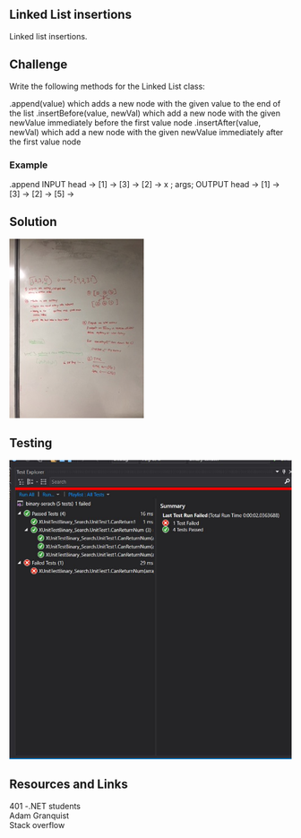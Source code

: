 ## Linked List insertions
Linked list insertions.

## Challenge
Write the following methods for the Linked List class:

.append(value) which adds a new node with the given value to the end of the list
.insertBefore(value, newVal) which add a new node with the given newValue immediately before the first value node
.insertAfter(value, newVal) which add a new node with the given newValue immediately after the first value node


### Example
.append
INPUT head -> [1] -> [3] -> [2] -> x  ; args; 
OUTPUT head -> [1] -> [3] -> [2] -> [5] ->





## Solution
![Reverse image](/Assets/Binary_search.JPG)

## Testing
![Reverse image](/Assets/Binary-Search-Test.JPG)

## Resources and Links
401 -.NET students <br>
Adam Granquist<br>
Stack overflow 